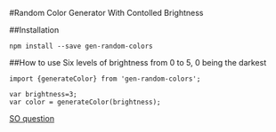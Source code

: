 #Random Color Generator With Contolled Brightness

##Installation

`npm install --save gen-random-colors`

##How to use
Six levels of brightness from 0 to 5, 0 being the darkest

```
import {generateColor} from 'gen-random-colors';

var brightness=3;
var color = generateColor(brightness);

```

[SO question](http://stackoverflow.com/questions/1484506/random-color-generator-in-javascript)